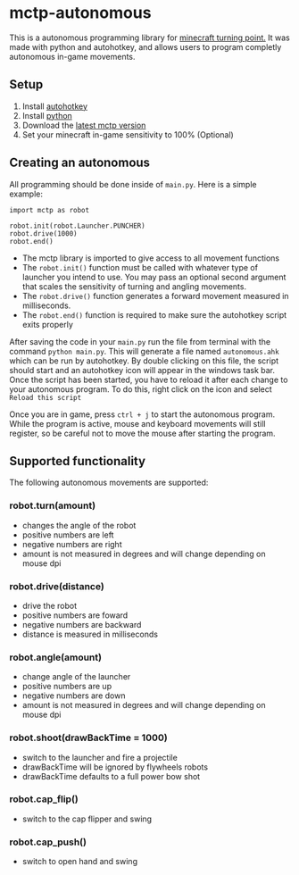 # mctp-autonomous
This is a autonomous programming library for [minecraft turning point.](https://github.com/OpenGGEngine/TurningPoint)
It was made with python and autohotkey, and allows users to program completly autonomous in-game movements.

## Setup
1. Install [autohotkey](https://www.autohotkey.com/)
2. Install [python](https://www.python.org/downloads/)
3. Download the [latest mctp version](https://github.com/Marsgate/mctp-autonomous/releases)
4. Set your minecraft in-game sensitivity to 100% (Optional)

## Creating an autonomous
All programming should be done inside of `main.py`.
Here is a simple example:
```
import mctp as robot

robot.init(robot.Launcher.PUNCHER)
robot.drive(1000)
robot.end()
```

* The mctp library is imported to give access to all movement functions
* The `robot.init()` function must be called with whatever type of launcher you intend to use. You may pass an optional second argument that scales the sensitivity of turning and angling movements.
* The `robot.drive()` function generates a forward movement measured in milliseconds.
* The `robot.end()` function is required to make sure the autohotkey script exits properly

After saving the code in your `main.py` run the file from terminal with the command `python main.py`. This will generate a file named `autonomous.ahk` which can be run by autohotkey. By double clicking on this file, the script should start and an autohotkey icon will appear in the windows task bar. Once the script has been started, you have to reload it after each change to your autonomous program. To do this, right click on the icon and select `Reload this script`

Once you are in game, press `ctrl + j` to start the autonomous program. While the program is active, mouse and keyboard movements will still register, so be careful not to move the mouse after starting the program.

## Supported functionality
The following autonomous movements are supported:

### robot.turn(amount)
* changes the angle of the robot
* positive numbers are left
* negative numbers are right
* amount is not measured in degrees and will change depending on mouse dpi

### robot.drive(distance)
* drive the robot 
* positive numbers are foward
* negative numbers are backward
* distance is measured in milliseconds

### robot.angle(amount)
* change angle of the launcher
* positive numbers are up
* negative numbers are down
* amount is not measured in degrees and will change depending on mouse dpi

### robot.shoot(drawBackTime = 1000)
* switch to the launcher and fire a projectile
* drawBackTime will be ignored by flywheels robots
* drawBackTime defaults to a full power bow shot

### robot.cap_flip()
* switch to the cap flipper and swing

### robot.cap_push()
* switch to open hand and swing
